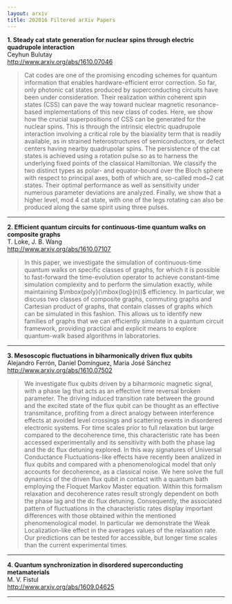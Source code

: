 ```yaml
---
layout: arxiv
title: 202016 Filtered arXiv Papers
---
```


**1.    Steady cat state generation for nuclear spins through electric quadrupole interaction**  
Ceyhun Bulutay  
http://www.arxiv.org/abs/1610.07046  
<blockquote>
<p>
Cat codes are one of the promising encoding schemes for quantum information that enables hardware-efficient error correction. So far, only photonic cat states produced by superconducting circuits have been under consideration. Their realization within coherent spin states (CSS) can pave the way toward nuclear magnetic resonance-based implementations of this new class of codes. Here, we show how the crucial superpositions of CSS can be generated for the nuclear spins. This is through the intrinsic electric quadrupole interaction involving a critical role by the biaxiality term that is readily available, as in strained heterostructures of semiconductors, or defect centers having nearby quadrupolar spins. The persistence of the cat states is achieved using a rotation pulse so as to harness the underlying fixed points of the classical Hamiltonian. We classify the two distinct types as polar- and equator-bound over the Bloch sphere with respect to principal axes, both of which are, so-called mod~2 cat states. Their optimal performance as well as sensitivity under numerous parameter deviations are analyzed. Finally, we show that a higher level, mod 4 cat state, with one of the legs rotating can also be produced along the same spirit using three pulses.
</p>
</blockquote>

------

**2.    Efficient quantum circuits for continuous-time quantum walks on composite graphs**  
T. Loke, J. B. Wang  
http://www.arxiv.org/abs/1610.07107  
<blockquote>
<p>
In this paper, we investigate the simulation of continuous-time quantum walks on specific classes of graphs, for which it is possible to fast-forward the time-evolution operator to achieve constant-time simulation complexity and to perform the simulation exactly, while maintaining $\mbox{poly}(\mbox{log}(n))$ efficiency. In particular, we discuss two classes of composite graphs, commuting graphs and Cartesian product of graphs, that contain classes of graphs which can be simulated in this fashion. This allows us to identify new families of graphs that we can efficiently simulate in a quantum circuit framework, providing practical and explicit means to explore quantum-walk based algorithms in laboratories.
</p>
</blockquote>

------

**3.    Mesoscopic fluctuations in biharmonically driven flux qubits**  
Alejandro Ferrón, Daniel Domínguez, María José Sánchez  
http://www.arxiv.org/abs/1610.07502  
<blockquote>
<p>
We investigate flux qubits driven by a biharmonic magnetic signal, with a phase lag that acts as an effective time reversal broken parameter. The driving induced transition rate between the ground and the excited state of the flux qubit can be thought as an effective transmitance, profiting from a direct analogy between interference effects at avoided level crossings and scattering events in disordered electronic systems. For time scales prior to full relaxation but large compared to the decoherence time, this characteristic rate has been accessed experimentally and its sensitivity with both the phase lag and the dc flux detuning explored. In this way signatures of Universal Conductance Fluctuations-like effects have recently been analized in flux qubits and compared with a phenomenological model that only accounts for decoherence, as a classical noise. We here solve the full dynamics of the driven flux qubit in contact with a quantum bath employing the Floquet Markov Master equation. Within this formalism relaxation and decoherence rates result strongly dependent on both the phase lag and the dc flux detuning. Consequently, the associated pattern of fluctuations in the characteristic rates display important differences with those obtained within the mentioned phenomenological model. In particular we demonstrate the Weak Localization-like effect in the averages values of the relaxation rate. Our predictions can be tested for accessible, but longer time scales than the current experimental times.
</p>
</blockquote>

------

**4.    Quantum synchronization in disordered superconducting metamaterials**  
M. V. Fistul  
http://www.arxiv.org/abs/1609.04625  
<blockquote>
<p>

</p>
</blockquote>

------

